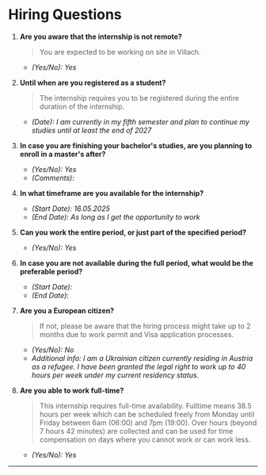 # Hiring Questions

1. **Are you aware that the internship is not remote?**  
   > You are expected to be working on site in Villach.  
   - *(Yes/No): Yes*

2. **Until when are you registered as a student?**  
   > The internship requires you to be registered during the entire duration of the internship.  
   - *(Date): I am currently in my fifth semester and plan to continue my studies until at least the end of 2027*

3. **In case you are finishing your bachelor's studies, are you planning to enroll in a master's after?**  
   - *(Yes/No): Yes*  
   - *(Comments):*

4. **In what timeframe are you available for the internship?**  
   - *(Start Date): 16.05.2025*  
   - *(End Date): As long as I get the opportunity to work*  

5. **Can you work the entire period, or just part of the specified period?**  
   - *(Yes/No): Yes*  

6. **In case you are not available during the full period, what would be the preferable period?**  
   - *(Start Date):*  
   - *(End Date):*  

7. **Are you a European citizen?**  
   > If not, please be aware that the hiring process might take up to 2 months due to work permit and Visa application processes.  
   - *(Yes/No): No*  
   - *Additional info: I am a Ukrainian citizen currently residing in Austria as a refugee. I have been granted the legal right to work up to 40 hours per week under my current residency status.*

8. **Are you able to work full-time?**  
   > This internship requires full-time availability. Fulltime means 38.5 hours per week which can be scheduled freely from Monday until Friday between 6am (06:00) and 7pm (19:00). Over hours (beyond 7 hours 42 minutes) are collected and can be used for time compensation on days where you cannot work or can work less.
   - *(Yes/No): Yes*
---

